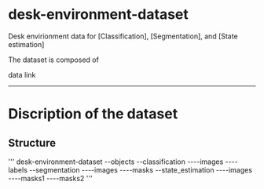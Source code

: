 # desk-environment-dataset
Desk envirionment data for [Classification], [Segmentation], and [State estimation]

The dataset is composed of 

data link

* * *
# Discription of the dataset
## Structure
'''
desk-environment-dataset
--objects
--classification
----images
----labels
--segmentation
----images
----masks
--state_estimation
----images
----masks1
----masks2
'''
